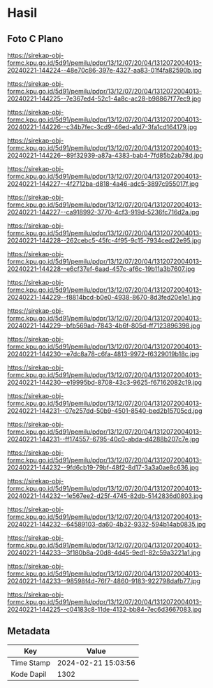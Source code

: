 # Hasil

## Foto C Plano

https://sirekap-obj-formc.kpu.go.id/5d91/pemilu/pdpr/13/12/07/20/04/1312072004013-20240221-144224--48e70c86-397e-4327-aa83-01f4fa82590b.jpg

https://sirekap-obj-formc.kpu.go.id/5d91/pemilu/pdpr/13/12/07/20/04/1312072004013-20240221-144225--7e367ed4-52c1-4a8c-ac28-b98867f77ec9.jpg

https://sirekap-obj-formc.kpu.go.id/5d91/pemilu/pdpr/13/12/07/20/04/1312072004013-20240221-144226--c34b7fec-3cd9-46ed-a1d7-3fa1cd164179.jpg

https://sirekap-obj-formc.kpu.go.id/5d91/pemilu/pdpr/13/12/07/20/04/1312072004013-20240221-144226--89f32939-a87a-4383-bab4-7fd85b2ab78d.jpg

https://sirekap-obj-formc.kpu.go.id/5d91/pemilu/pdpr/13/12/07/20/04/1312072004013-20240221-144227--4f2712ba-d818-4a46-adc5-3897c955017f.jpg

https://sirekap-obj-formc.kpu.go.id/5d91/pemilu/pdpr/13/12/07/20/04/1312072004013-20240221-144227--ca918992-3770-4cf3-919d-5236fc716d2a.jpg

https://sirekap-obj-formc.kpu.go.id/5d91/pemilu/pdpr/13/12/07/20/04/1312072004013-20240221-144228--262cebc5-45fc-4f95-9c15-7934ced22e95.jpg

https://sirekap-obj-formc.kpu.go.id/5d91/pemilu/pdpr/13/12/07/20/04/1312072004013-20240221-144228--e6cf37ef-6aad-457c-af6c-19b11a3b7607.jpg

https://sirekap-obj-formc.kpu.go.id/5d91/pemilu/pdpr/13/12/07/20/04/1312072004013-20240221-144229--f8814bcd-b0e0-4938-8670-8d3fed20e1e1.jpg

https://sirekap-obj-formc.kpu.go.id/5d91/pemilu/pdpr/13/12/07/20/04/1312072004013-20240221-144229--bfb569ad-7843-4b6f-805d-ff7123896398.jpg

https://sirekap-obj-formc.kpu.go.id/5d91/pemilu/pdpr/13/12/07/20/04/1312072004013-20240221-144230--e7dc8a78-c6fa-4813-9972-f6329019b18c.jpg

https://sirekap-obj-formc.kpu.go.id/5d91/pemilu/pdpr/13/12/07/20/04/1312072004013-20240221-144230--e19995bd-8708-43c3-9625-f67162082c19.jpg

https://sirekap-obj-formc.kpu.go.id/5d91/pemilu/pdpr/13/12/07/20/04/1312072004013-20240221-144231--07e257dd-50b9-4501-8540-bed2b15705cd.jpg

https://sirekap-obj-formc.kpu.go.id/5d91/pemilu/pdpr/13/12/07/20/04/1312072004013-20240221-144231--ff174557-6795-40c0-abda-d4288b207c7e.jpg

https://sirekap-obj-formc.kpu.go.id/5d91/pemilu/pdpr/13/12/07/20/04/1312072004013-20240221-144232--9fd6cb19-79bf-48f2-8d17-3a3a0ae8c636.jpg

https://sirekap-obj-formc.kpu.go.id/5d91/pemilu/pdpr/13/12/07/20/04/1312072004013-20240221-144232--1e567ee2-d25f-4745-82db-5142836d0803.jpg

https://sirekap-obj-formc.kpu.go.id/5d91/pemilu/pdpr/13/12/07/20/04/1312072004013-20240221-144232--64589103-da60-4b32-9332-594b14ab0835.jpg

https://sirekap-obj-formc.kpu.go.id/5d91/pemilu/pdpr/13/12/07/20/04/1312072004013-20240221-144233--3f180b8a-20d8-4d45-9ed1-82c59a3221a1.jpg

https://sirekap-obj-formc.kpu.go.id/5d91/pemilu/pdpr/13/12/07/20/04/1312072004013-20240221-144233--98598f4d-76f7-4860-9183-922798dafb77.jpg

https://sirekap-obj-formc.kpu.go.id/5d91/pemilu/pdpr/13/12/07/20/04/1312072004013-20240221-144225--c04183c8-11de-4132-bb84-7ec6d3667083.jpg


## Metadata

| Key        | Value               |
| ---------- | ------------------- |
| Time Stamp | 2024-02-21 15:03:56 |
| Kode Dapil | 1302                |




